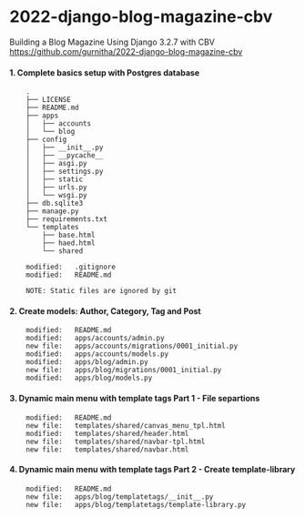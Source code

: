 # 2022-django-blog-magazine-cbv
Building a Blog Magazine Using Django 3.2.7 with CBV
https://github.com/gurnitha/2022-django-blog-magazine-cbv


#### 1. Complete basics setup with Postgres database

        .
        ├── LICENSE
        ├── README.md
        ├── apps
        │   ├── accounts
        │   └── blog
        ├── config
        │   ├── __init__.py
        │   ├── __pycache__
        │   ├── asgi.py
        │   ├── settings.py
        │   ├── static
        │   ├── urls.py
        │   └── wsgi.py
        ├── db.sqlite3
        ├── manage.py
        ├── requirements.txt
        └── templates
            ├── base.html
            ├── haed.html
            └── shared

        modified:   .gitignore
        modified:   README.md

        NOTE: Static files are ignored by git


#### 2. Create models: Author, Category, Tag and Post

        modified:   README.md
        modified:   apps/accounts/admin.py
        new file:   apps/accounts/migrations/0001_initial.py
        modified:   apps/accounts/models.py
        modified:   apps/blog/admin.py
        new file:   apps/blog/migrations/0001_initial.py
        modified:   apps/blog/models.py


#### 3. Dynamic main menu with template tags Part 1 - File separtions

        modified:   README.md
        new file:   templates/shared/canvas_menu_tpl.html
        modified:   templates/shared/header.html
        new file:   templates/shared/navbar-tpl.html
        new file:   templates/shared/navbar.html


#### 4. Dynamic main menu with template tags Part 2 - Create template-library

        modified:   README.md
        new file:   apps/blog/templatetags/__init__.py
        new file:   apps/blog/templatetags/template-library.py